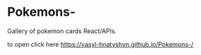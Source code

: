 # Pokemons-
Gallery of pokemon cards  React/APIs.
 
to open click here  https://vasyl-hnatyshyn.github.io/Pokemons-/

